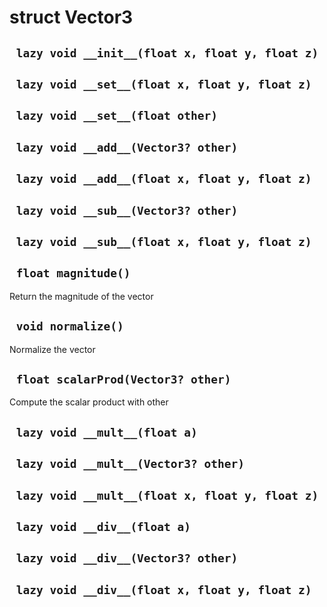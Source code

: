 # struct Vector3


## ` lazy void __init__(float x, float y, float z)`


## ` lazy void __set__(float x, float y, float z)`


## ` lazy void __set__(float other)`


## ` lazy void __add__(Vector3? other)`


## ` lazy void __add__(float x, float y, float z)`


## ` lazy void __sub__(Vector3? other)`


## ` lazy void __sub__(float x, float y, float z)`


## ` float magnitude()`
Return the magnitude of the vector

## ` void normalize()`
Normalize the vector

## ` float scalarProd(Vector3? other)`
Compute the scalar product with other

## ` lazy void __mult__(float a)`


## ` lazy void __mult__(Vector3? other)`


## ` lazy void __mult__(float x, float y, float z)`


## ` lazy void __div__(float a)`


## ` lazy void __div__(Vector3? other)`


## ` lazy void __div__(float x, float y, float z)`





